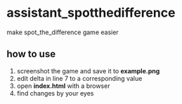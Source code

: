 # assistant_spotthedifference
make spot_the_difference game easier

## how to use

1. screenshot the game and save it to **example.png**
2. edit delta in line 7 to a corresponding value
3. open **index.html** with a browser
4. find changes by your eyes
